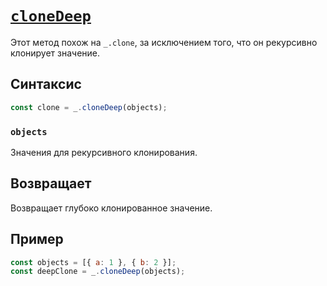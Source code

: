 # [`cloneDeep`](../index.md)

Этот метод похож на `_.clone`, за исключением того, что он рекурсивно клонирует значение.

## Синтаксис

```js
const clone = _.cloneDeep(objects);
```

### `objects`

Значения для рекурсивного клонирования.

## Возвращает

Возвращает глубоко клонированное значение.

## Пример

```js
const objects = [{ a: 1 }, { b: 2 }];
const deepClone = _.cloneDeep(objects);
```
